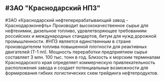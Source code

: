 #ЗАО "Краснодарский НПЗ"
--------------------------------
#ЗАО «Краснодарский нефтеперерабатывающий завод - Краснодарэконефть» 
Производит высококачественное сырье для нефтехимии, дизельное топливо,
удовлетворяющее требованиям российских и международных стандартов, битум для нужд дорожной промышленности.
#НПЗ является единственным в стране производителем топлива повышенной плотности для реактивных двигателей (Т-1 пп). 
Мощность переработки предприятием сырья составляет 3 млн. 100 тыс. тонн в год. 
Близость к морским терминалам Краснодарского края определяет коммерческую привлекательность расположения завода
и создает потенциальные возможности для формирования гибких логистических схем трейдинга нефтепродуктов.
